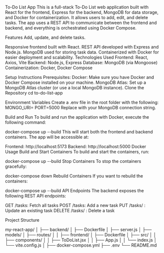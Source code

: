 To-Do List App This is a full-stack To-Do List web application built with React for the frontend, Express for the backend, MongoDB for data storage, and Docker for containerization. It allows users to add, edit, and delete tasks. The app uses a REST API to communicate between the frontend and backend, and everything is orchestrated using Docker Compose.

Features Add, update, and delete tasks.

Responsive frontend built with React. REST API developed with Express and Node.js. MongoDB used for storing task data. Containerized with Docker for easier deployment and scalability. Technologies Used Frontend: React, Axios, Vite Backend: Node.js, Express Database: MongoDB (via Mongoose) Containerization: Docker, Docker Compose

Setup Instructions Prerequisites: Docker: Make sure you have Docker and Docker Compose installed on your machine. MongoDB Atlas: Set up a MongoDB Atlas cluster (or use a local MongoDB instance). Clone the Repository cd to-do-list-app

Environment Variables Create a .env file in the root folder with the following: MONGO_URI= PORT=5000 Replace with your MongoDB connection string.

Build and Run To build and run the application with Docker, execute the following command:

docker-compose up --build This will start both the frontend and backend containers. The app will be accessible at:

Frontend: http://localhost:5173 Backend: http://localhost:5000 Docker Usage Build and Start Containers To build and start the containers, run:

docker-compose up --build Stop Containers To stop the containers gracefully:

docker-compose down Rebuild Containers If you want to rebuild the containers:

docker-compose up --build API Endpoints The backend exposes the following REST API endpoints:

GET /tasks: Fetch all tasks POST /tasks: Add a new task PUT /tasks/ : Update an existing task DELETE /tasks/ : Delete a task

Project Structure

my-react-app/ │ ├── backend/ │ ├── Dockerfile │ ├── server.js │ ├── models/ │ ├── routes/ │ │ ├── frontend/ │ ├── Dockerfile │ ├── src/ │ │ ├── components/ │ │ ├── ToDoList.jsx │ │ ├── App.js │ │ └── index.js │ └── vite.config.js │ ├── docker-compose.yml ├── .env └── README.md
